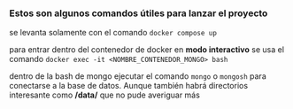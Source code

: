 ### Estos son algunos comandos útiles para lanzar el proyecto

se levanta solamente con el comando `docker compose up`

para entrar dentro del contenedor de docker en **modo interactivo** se usa el comando
`docker exec -it <NOMBRE_CONTENEDOR_MONGO> bash`

dentro de la bash de mongo ejecutar el comando `mongo` o `mongosh` para conectarse a la base de datos. Aunque también habrá directorios interesante como **/data/** que no pude averiguar más
